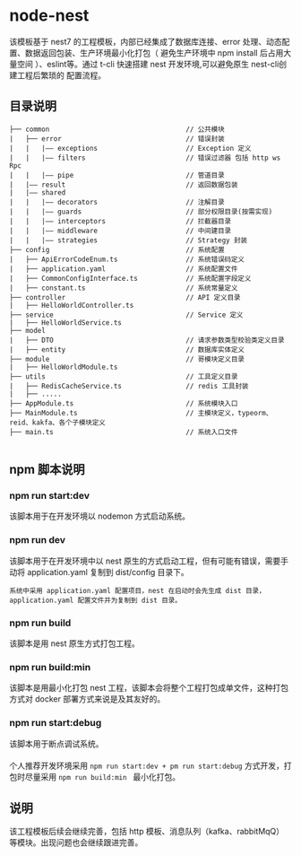 # node-nest

该模板基于 nest7 的工程模板，内部已经集成了数据库连接、error 处理、动态配置、数据返回包装、生产环境最小化打包（ 避免生产环境中 npm install 后占用大量空间 ）、eslint等。通过 t-cli 快速搭建 nest 开发环境,可以避免原生 nest-cli创建工程后繁琐的  配置流程。

## 目录说明


```
├── common                                  // 公共模块
|   ├── error                               // 错误封装
|   |   |—— exceptions                      // Exception 定义 
|   |   |—— filters                         // 错误过滤器 包括 http ws Rpc
|   |   |—— pipe                            // 管道目录
|   |—— result                              // 返回数据包装 
|   |—— shared
|   |   |—— decorators                      // 注解目录                    
|   |   |—— guards                          // 部分权限目录(按需实现)            
|   |   |—— interceptors                    // 拦截器目录
|   |   |—— middleware                      // 中间建目录
|   |   |—— strategies                      // Strategy 封装
├── config                                  // 系统配置
|   ├── ApiErrorCodeEnum.ts                 // 系统错误码定义 
|   ├── application.yaml                    // 系统配置文件
|   ├── CommonConfigInterface.ts            // 系统配置字段定义  
|   ├── constant.ts                         // 系统常量定义
├── controller                              // API 定义目录
|   ├── HelloWorldController.ts
├── service                                 // Service 定义
|   ├── HelloWorldService.ts
├── model
|   ├── DTO                                 // 请求参数类型校验类定义目录
|   ├── entity                              // 数据库实体定义                            
├── module                                  // 哥模块定义目录
|   ├── HelloWorldModule.ts
├── utils                                   // 工具定义目录
|   ├── RedisCacheService.ts                // redis 工具封装
|   ├── .....
├── AppModule.ts                            // 系统模块入口
├── MainModule.ts                           // 主模块定义，typeorm、reid、kakfa、各个子模块定义
├── main.ts                                 // 系统入口文件


```
## npm 脚本说明

### npm run start:dev

该脚本用于在开发环境以 nodemon 方式启动系统。

### npm run dev

该脚本用于在开发环境中以 nest 原生的方式启动工程，但有可能有错误，需要手动将 application.yaml 复制到 dist/config 目录下。

```
系统中采用 application.yaml 配置项目，nest 在启动时会先生成 dist 目录，application.yaml 配置文件并为复制到 dist 目录。 
```
### npm run build

该脚本是用 nest 原生方式打包工程。

### npm run build:min

该脚本是用最小化打包 nest 工程，该脚本会将整个工程打包成单文件，这种打包方式对 docker 部署方式来说是及其友好的。

### npm run start:debug

该脚本用于断点调试系统。

#### 

个人推荐开发环境采用 ```` npm run start:dev + pm run start:debug ```` 方式开发，打包时尽量采用 ```npm run build:min ``` 最小化打包。

## 说明

该工程模板后续会继续完善，包括 http 模板、消息队列（kafka、rabbitMqQ）等模块。出现问题也会继续跟进完善。
